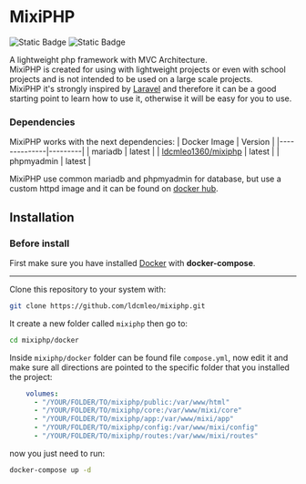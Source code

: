 # MixiPHP

![Static Badge](https://img.shields.io/badge/1.0.0-Main-blue)
![Static Badge](https://img.shields.io/badge/gitlab-version-red?logo=gitlab&link=https%3A%2F%2Fgitlab.com%2Fldcmleo%2Fmixiphp)

A lightweight php framework with MVC Architecture. <br>
MixiPHP is created for using with lightweight projects or even with school projects and is not intended to be used on a large scale projects. <br>
MixiPHP it's strongly inspired by [Laravel](https://laravel.com/) and therefore it can be a good starting point to learn how to use it, otherwise it will be easy for you to use.

### Dependencies
MixiPHP works with the next dependencies:
| Docker Image | Version |
|--------------|---------|
| mariadb      | latest  |
| [ldcmleo1360/mixiphp](https://hub.docker.com/r/ldcmleo1360/mixiphp) | latest  |
| phpmyadmin   | latest  |

MixiPHP use common mariadb and phpmyadmin for database, but use a custom httpd image and it can be found on [docker hub](https://hub.docker.com/r/ldcmleo1360/mixiphp).

## Installation

### Before install

First make sure you have installed [Docker](https://www.docker.com/) with **docker-compose**.

---

Clone this repository to your system with:
```bash
git clone https://github.com/ldcmleo/mixiphp.git
```
It create a new folder called `mixiphp` then go to:
```bash
cd mixiphp/docker
```
Inside `mixiphp/docker` folder can be found file `compose.yml`, now edit it and make sure all directions are pointed to the specific folder that you installed the project:
```yml
    volumes:
      - "/YOUR/FOLDER/TO/mixiphp/public:/var/www/html"
      - "/YOUR/FOLDER/TO/mixiphp/core:/var/www/mixi/core"
      - "/YOUR/FOLDER/TO/mixiphp/app:/var/www/mixi/app"
      - "/YOUR/FOLDER/TO/mixiphp/config:/var/www/mixi/config"
      - "/YOUR/FOLDER/TO/mixiphp/routes:/var/www/mixi/routes"
```
now you just need to run:
```bash
docker-compose up -d
```
